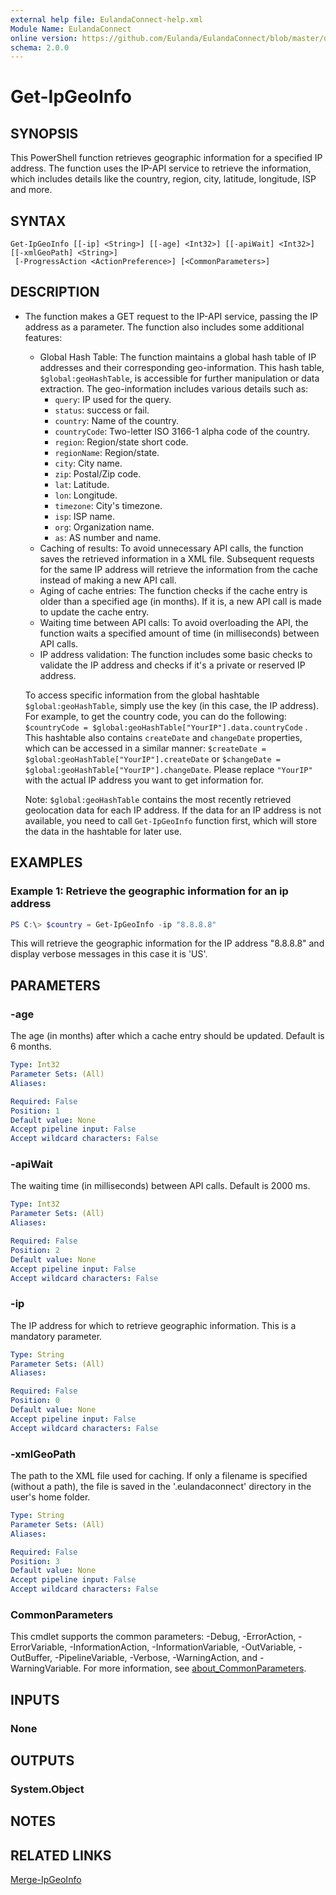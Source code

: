 ```yaml
---
external help file: EulandaConnect-help.xml
Module Name: EulandaConnect
online version: https://github.com/Eulanda/EulandaConnect/blob/master/docs/Get-IpGeoInfo.md
schema: 2.0.0
---
```


# Get-IpGeoInfo

## SYNOPSIS
This PowerShell function retrieves geographic information for a specified IP address. The function uses the IP-API service to retrieve the information, which includes details like the country, region, city, latitude, longitude, ISP and more.

## SYNTAX

```
Get-IpGeoInfo [[-ip] <String>] [[-age] <Int32>] [[-apiWait] <Int32>] [[-xmlGeoPath] <String>]
 [-ProgressAction <ActionPreference>] [<CommonParameters>]
```

## DESCRIPTION
- The function makes a GET request to the IP-API service, passing the IP address as a parameter. The function also includes some additional features:

  - Global Hash Table: The function maintains a global hash table of IP addresses and their corresponding geo-information. This hash table, `$global:geoHashTable`, is accessible for further manipulation or data extraction. The geo-information includes various details such as:
    - `query`: IP used for the query.
    - `status`: success or fail.
    - `country`: Name of the country.
    - `countryCode`: Two-letter ISO 3166-1 alpha code of the country.
    - `region`: Region/state short code.
    - `regionName`: Region/state.
    - `city`: City name.
    - `zip`: Postal/Zip code.
    - `lat`: Latitude.
    - `lon`: Longitude.
    - `timezone`: City's timezone.
    - `isp`: ISP name.
    - `org`: Organization name.
    - `as`: AS number and name.
  - Caching of results: To avoid unnecessary API calls, the function saves the retrieved information in a XML file. Subsequent requests for the same IP address will retrieve the information from the cache instead of making a new API call.
  - Aging of cache entries: The function checks if the cache entry is older than a specified age (in months). If it is, a new API call is made to update the cache entry.
  - Waiting time between API calls: To avoid overloading the API, the function waits a specified amount of time (in milliseconds) between API calls.
  - IP address validation: The function includes some basic checks to validate the IP address and checks if it's a private or reserved IP address.

  To access specific information from the global hashtable `$global:geoHashTable`, simply use the key (in this case, the IP address). For example, to get the country code, you can do the following: `$countryCode = $global:geoHashTable["YourIP"].data.countryCode` .  This hashtable also contains `createDate` and `changeDate` properties, which can be accessed in a similar manner: `$createDate = $global:geoHashTable["YourIP"].createDate` or `$changeDate = $global:geoHashTable["YourIP"].changeDate`. Please replace `"YourIP"` with the actual IP address you want to get information for.

  Note: `$global:geoHashTable` contains the most recently retrieved geolocation data for each IP address. If the data for an IP address is not available, you need to call `Get-IpGeoInfo` function first, which will store the data in the hashtable for later use.

## EXAMPLES

### Example 1: Retrieve the geographic information  for an ip address
```powershell
PS C:\> $country = Get-IpGeoInfo -ip "8.8.8.8"
```

This will retrieve the geographic information for the IP address "8.8.8.8" and display verbose messages in this case it is 'US'.

## PARAMETERS

### -age
The age (in months) after which a cache entry should be updated. Default is 6 months.

```yaml
Type: Int32
Parameter Sets: (All)
Aliases:

Required: False
Position: 1
Default value: None
Accept pipeline input: False
Accept wildcard characters: False
```

### -apiWait
The waiting time (in milliseconds) between API calls. Default is 2000 ms.

```yaml
Type: Int32
Parameter Sets: (All)
Aliases:

Required: False
Position: 2
Default value: None
Accept pipeline input: False
Accept wildcard characters: False
```

### -ip
The IP address for which to retrieve geographic information. This is a mandatory parameter.

```yaml
Type: String
Parameter Sets: (All)
Aliases:

Required: False
Position: 0
Default value: None
Accept pipeline input: False
Accept wildcard characters: False
```

### -xmlGeoPath
The path to the XML file used for caching. If only a filename is specified (without a path), the file is saved in the '.eulandaconnect' directory in the user's home folder.

```yaml
Type: String
Parameter Sets: (All)
Aliases:

Required: False
Position: 3
Default value: None
Accept pipeline input: False
Accept wildcard characters: False
```


### CommonParameters
This cmdlet supports the common parameters: -Debug, -ErrorAction, -ErrorVariable, -InformationAction, -InformationVariable, -OutVariable, -OutBuffer, -PipelineVariable, -Verbose, -WarningAction, and -WarningVariable. For more information, see [about_CommonParameters](http://go.microsoft.com/fwlink/?LinkID=113216).

## INPUTS

### None

## OUTPUTS

### System.Object
## NOTES

## RELATED LINKS

[Merge-IpGeoInfo](./functions/Merge-IpGeoInfo.md)




